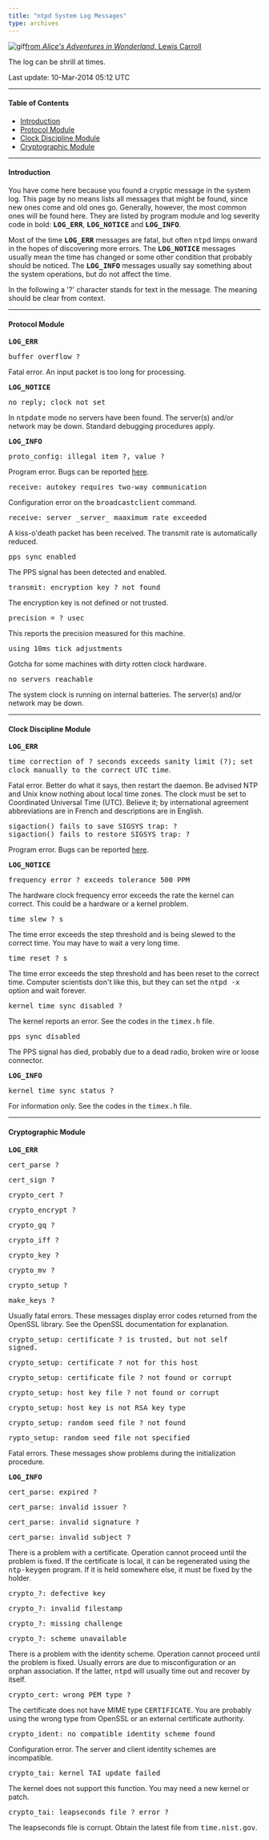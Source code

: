 ```yaml
---
title: "ntpd System Log Messages"
type: archives
---
```


![gif](/archives/pic/flatheads.gif)[from _Alice's Adventures in Wonderland_, Lewis Carroll](/reflib/pictures)

The log can be shrill at times.

Last update: 10-Mar-2014 05:12 UTC

* * *

#### Table of Contents

*   [Introduction](/archives/4.2.8-series/msyslog/#introduction)
*   [Protocol Module](/archives/4.2.8-series/msyslog/#protocol-module)
*   [Clock Discipline Module](/archives/4.2.8-series/msyslog/#clock-discipline-module)
*   [Cryptographic Module](/archives/4.2.8-series/msyslog/#cryptographic-module)

* * *

#### Introduction

You have come here because you found a cryptic message in the system log. This page by no means lists all messages that might be found, since new ones come and old ones go. Generally, however, the most common ones will be found here. They are listed by program module and log severity code in bold: <tt>**LOG_ERR**</tt>, **<tt>LOG_NOTICE</tt>** and <tt>**LOG_INFO**</tt>.

Most of the time **<tt>LOG_ERR</tt>** messages are fatal, but often <tt>ntpd</tt> limps onward in the hopes of discovering more errors. The <tt>**LOG_NOTICE**</tt> messages usually mean the time has changed or some other condition that probably should be noticed. The <tt>**LOG_INFO**</tt> messages usually say something about the system operations, but do not affect the time.

In the following a '?' character stands for text in the message. The meaning should be clear from context.

* * *

#### Protocol Module

<tt>**LOG_ERR**</tt>

<dt><tt>buffer overflow ?</tt></dt>

Fatal error. An input packet is too long for processing.

<tt>**LOG_NOTICE**</tt>

<dt><tt>no reply; clock not set</tt></dt>

In <tt>ntpdate</tt> mode no servers have been found. The server(s) and/or network may be down. Standard debugging procedures apply.

<tt>**LOG_INFO**</tt>

<dt><tt>proto_config: illegal item ?, value ?</tt></dt>

Program error. Bugs can be reported [here](/archives/4.2.8-series/bugs).

<dt><tt>receive: autokey requires two-way communication</tt></dt>

Configuration error on the <tt>broadcastclient</tt> command.

<dt><tt>receive: server _server_ maaximum rate exceeded</tt></dt>

A kiss-o'death packet has been received. The transmit rate is automatically reduced.

<dt><tt>pps sync enabled</tt></dt>

The PPS signal has been detected and enabled.

<dt><tt>transmit: encryption key ? not found</tt></dt>

The encryption key is not defined or not trusted.

<dt><tt>precision = ? usec</tt></dt>

This reports the precision measured for this machine.

<dt><tt>using 10ms tick adjustments</tt></dt>

Gotcha for some machines with dirty rotten clock hardware.

<dt><tt>no servers reachable</tt></dt>

The system clock is running on internal batteries. The server(s) and/or network may be down.

* * *

#### Clock Discipline Module

<tt>**LOG_ERR**</tt>

<dt><tt>time correction of ? seconds exceeds sanity limit (?); set clock manually to the correct UTC time</tt>.</dt>

Fatal error. Better do what it says, then restart the daemon. Be advised NTP and Unix know nothing about local time zones. The clock must be set to Coordinated Universal Time (UTC). Believe it; by international agreement abbreviations are in French and descriptions are in English.

<dt><tt>sigaction() fails to save SIGSYS trap: ? </tt></dt> 

<dt><tt>sigaction() fails to restore SIGSYS trap: ?</tt></dt>

Program error. Bugs can be reported [here](/archives/4.2.8-series/bugs).

<tt>**LOG_NOTICE**</tt>

<dt><tt>frequency error ? exceeds tolerance 500 PPM</tt></dt>

The hardware clock frequency error exceeds the rate the kernel can correct. This could be a hardware or a kernel problem.

<dt><tt>time slew ? s</tt></dt>

The time error exceeds the step threshold and is being slewed to the correct time. You may have to wait a very long time.

<dt><tt>time reset ? s</tt></dt>

The time error exceeds the step threshold and has been reset to the correct time. Computer scientists don't like this, but they can set the <tt>ntpd -x</tt> option and wait forever.

<dt><tt>kernel time sync disabled ?</tt></dt>

The kernel reports an error. See the codes in the <tt>timex.h</tt> file.

<dt><tt>pps sync disabled</tt></dt>

The PPS signal has died, probably due to a dead radio, broken wire or loose connector.

<tt>**LOG_INFO**</tt>

<dt><tt>kernel time sync status ?</tt></dt>

For information only. See the codes in the <tt>timex.h</tt> file.

* * *

#### Cryptographic Module

<tt>**LOG_ERR**</tt>

<tt>cert_parse ?</tt>

<tt>cert_sign ?</tt>

<tt>crypto_cert ?</tt>

<tt>crypto_encrypt ?</tt>

<tt>crypto_gq ?</tt>

<tt>crypto_iff ?</tt>

<tt>crypto_key ?</tt>

<tt>crypto_mv ?</tt>

<tt>crypto_setup ?</tt>

<tt>make_keys ?</tt>

Usually fatal errors. These messages display error codes returned from the OpenSSL library. See the OpenSSL documentation for explanation.

<tt>crypto_setup: certificate ? is trusted, but not self signed.</tt>

<tt>crypto_setup: certificate ? not for this host</tt>

<tt>crypto_setup: certificate file ? not found or corrupt</tt>

<tt>crypto_setup: host key file ? not found or corrupt</tt>

<tt>crypto_setup: host key is not RSA key type</tt>

<tt>crypto_setup: random seed file ? not found</tt>

<tt>rypto_setup: random seed file not specified</tt>

Fatal errors. These messages show problems during the initialization procedure.

<tt>**LOG_INFO**</tt>

<tt>cert_parse: expired ?</tt>

<tt>cert_parse: invalid issuer ?</tt>

<tt>cert_parse: invalid signature ?</tt>

<tt>cert_parse: invalid subject ?</tt>

There is a problem with a certificate. Operation cannot proceed until the problem is fixed. If the certificate is local, it can be regenerated using the <tt>ntp-keygen</tt> program. If it is held somewhere else, it must be fixed by the holder.

<tt>crypto_?: defective key</tt>

<tt>crypto_?: invalid filestamp</tt>

<tt>crypto_?: missing challenge</tt>

<tt>crypto_?: scheme unavailable</tt>

There is a problem with the identity scheme. Operation cannot proceed until the problem is fixed. Usually errors are due to misconfiguration or an orphan association. If the latter, <tt>ntpd</tt> will usually time out and recover by itself.

<dt><tt>crypto_cert: wrong PEM type ?</tt></dt>

The certificate does not have MIME type <tt>CERTIFICATE</tt>. You are probably using the wrong type from OpenSSL or an external certificate authority.

<dt><tt>crypto_ident: no compatible identity scheme found</tt></dt>

Configuration error. The server and client identity schemes are incompatible.

<dt><tt>crypto_tai: kernel TAI update failed</tt></dt>

The kernel does not support this function. You may need a new kernel or patch.

<dt><tt>crypto_tai: leapseconds file ? error ?</tt></dt>

The leapseconds file is corrupt. Obtain the latest file from <tt>time.nist.gov</tt>.